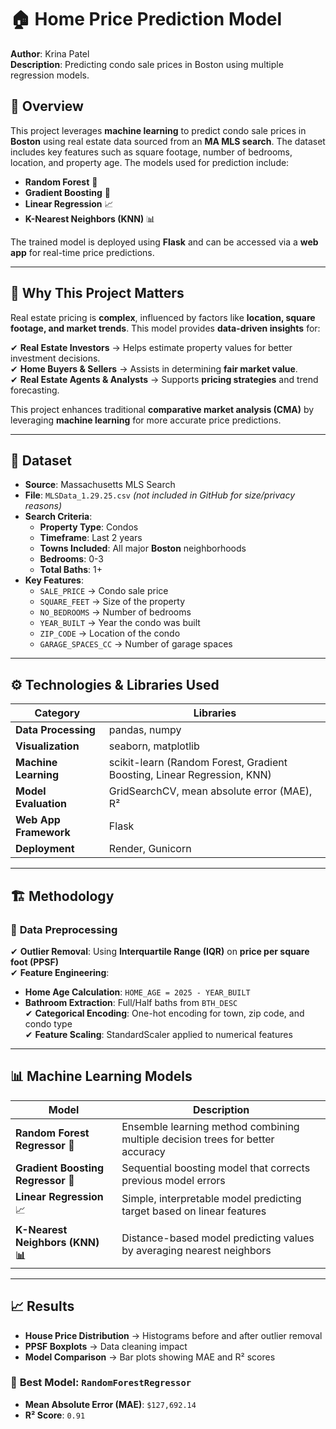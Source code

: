 # 🏠 Home Price Prediction Model  

**Author**: Krina Patel  
**Description**: Predicting condo sale prices in Boston using multiple regression models.  

## 🚀 Overview  
This project leverages **machine learning** to predict condo sale prices in **Boston** using real estate data sourced from an **MA MLS search**. The dataset includes key features such as square footage, number of bedrooms, location, and property age. The models used for prediction include:  

- **Random Forest** 🌲  
- **Gradient Boosting** 🚀  
- **Linear Regression** 📈  
- **K-Nearest Neighbors (KNN)** 📊  

The trained model is deployed using **Flask** and can be accessed via a **web app** for real-time price predictions.

---

## 🎯 Why This Project Matters  
Real estate pricing is **complex**, influenced by factors like **location, square footage, and market trends**. This model provides **data-driven insights** for:  

✔ **Real Estate Investors** → Helps estimate property values for better investment decisions.  
✔ **Home Buyers & Sellers** → Assists in determining **fair market value**.  
✔ **Real Estate Agents & Analysts** → Supports **pricing strategies** and trend forecasting.  

This project enhances traditional **comparative market analysis (CMA)** by leveraging **machine learning** for more accurate price predictions.

---

## 📂 Dataset  

- **Source**: Massachusetts MLS Search  
- **File**: `MLSData_1.29.25.csv` *(not included in GitHub for size/privacy reasons)*  
- **Search Criteria**:
  - **Property Type**: Condos  
  - **Timeframe**: Last 2 years  
  - **Towns Included**: All major **Boston** neighborhoods  
  - **Bedrooms**: 0-3  
  - **Total Baths**: 1+  
- **Key Features**:
  - `SALE_PRICE` → Condo sale price  
  - `SQUARE_FEET` → Size of the property  
  - `NO_BEDROOMS` → Number of bedrooms  
  - `YEAR_BUILT` → Year the condo was built  
  - `ZIP_CODE` → Location of the condo  
  - `GARAGE_SPACES_CC` → Number of garage spaces  

---

## ⚙️ Technologies & Libraries Used  

| Category | Libraries |
|----------|-----------|
| **Data Processing** | pandas, numpy |
| **Visualization** | seaborn, matplotlib |
| **Machine Learning** | scikit-learn (Random Forest, Gradient Boosting, Linear Regression, KNN) |
| **Model Evaluation** | GridSearchCV, mean absolute error (MAE), R² |
| **Web App Framework** | Flask |
| **Deployment** | Render, Gunicorn |

---

## 🏗️ Methodology  

### 🔹 **Data Preprocessing**  
✔ **Outlier Removal**: Using **Interquartile Range (IQR)** on **price per square foot (PPSF)**  
✔ **Feature Engineering**:  
   - **Home Age Calculation**: `HOME_AGE = 2025 - YEAR_BUILT`  
   - **Bathroom Extraction**: Full/Half baths from `BTH_DESC`  
✔ **Categorical Encoding**: One-hot encoding for town, zip code, and condo type  
✔ **Feature Scaling**: StandardScaler applied to numerical features  

---

## 📊 Machine Learning Models  

| Model | Description |
|-------|------------|
| **Random Forest Regressor** 🌲 | Ensemble learning method combining multiple decision trees for better accuracy |
| **Gradient Boosting Regressor** 🚀 | Sequential boosting model that corrects previous model errors |
| **Linear Regression** 📈 | Simple, interpretable model predicting target based on linear features |
| **K-Nearest Neighbors (KNN) 📊** | Distance-based model predicting values by averaging nearest neighbors |

---

## 📈 Results  

- **House Price Distribution** → Histograms before and after outlier removal  
- **PPSF Boxplots** → Data cleaning impact  
- **Model Comparison** → Bar plots showing MAE and R² scores  

### 🎯 **Best Model:** `RandomForestRegressor`  
- **Mean Absolute Error (MAE)**: `$127,692.14`  
- **R² Score**: `0.91`  

